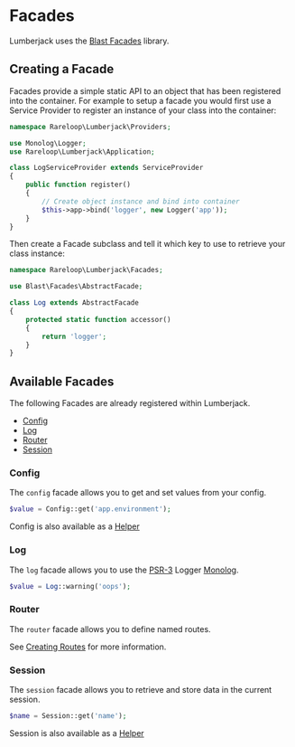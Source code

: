 # Facades

Lumberjack uses the [Blast Facades](https://github.com/phpthinktank/blast-facades) library.

## Creating a Facade

Facades provide a simple static API to an object that has been registered into the container. For example to setup a facade you would first use a Service Provider to register an instance of your class into the container:

```php
namespace Rareloop\Lumberjack\Providers;

use Monolog\Logger;
use Rareloop\Lumberjack\Application;

class LogServiceProvider extends ServiceProvider
{
    public function register()
    {
        // Create object instance and bind into container
        $this->app->bind('logger', new Logger('app'));
    }
}
```

Then create a Facade subclass and tell it which key to use to retrieve your class instance:

```php
namespace Rareloop\Lumberjack\Facades;

use Blast\Facades\AbstractFacade;

class Log extends AbstractFacade
{
    protected static function accessor()
    {
        return 'logger';
    }
}
```

## Available Facades

The following Facades are already registered within Lumberjack.

* [Config](facades.md#Config)
* [Log](facades.md#Log)
* [Router](facades.md#Router)
* [Session](facades.md#Session)

### Config

The `config` facade allows you to get and set values from your config.

```php
$value = Config::get('app.environment');
```

Config is also available as a [Helper](https://docs.lumberjack.rareloop.com/the-basics/helpers#config)

### Log

The `log` facade allows you to use the [PSR-3](https://www.php-fig.org/psr/psr-3/) Logger [Monolog](https://github.com/Seldaek/monolog).

```php
$value = Log::warning('oops');
```

### Router

The `router` facade allows you to define named routes.

See [Creating Routes](https://docs.lumberjack.rareloop.com/the-basics/routing#creating-routes) for more information.

### Session

The `session` facade allows you to retrieve and store data in the current session.

```php
$name = Session::get('name');
```

Session is also available as a [Helper](https://docs.lumberjack.rareloop.com/the-basics/helpers#session)

